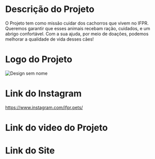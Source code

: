 # Descrição do Projeto
O Projeto tem como missão cuidar dos cachorros que vivem no IFPR. Queremos garantir que esses animais recebam ração, cuidados, e um abrigo confortável. Com a sua ajuda, por meio de doações, podemos melhorar a qualidade de vida desses cães!

# Logo do Projeto
![Design sem nome](https://github.com/user-attachments/assets/37582850-cc6f-4f66-9d47-f88704318986)


# Link do Instagram
https://www.instagram.com/ifpr.pets/

# Link do video do Projeto

# Link do Site
